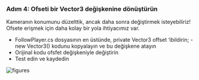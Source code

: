 ### Adım 4: Ofseti bir Vector3 değişkenine dönüştürün

Kameranın konumunu düzelttik, ancak daha sonra değiştirmek isteyebiliriz! Ofsete erişmek için daha kolay bir yola ihtiyacımız var.

- FollowPlayer.cs dosyasının en üstünde, private Vector3 offset ‘ibildirin;
-new Vector3() kodunu kopyalayın ve bu değişkene atayın
- Orijinal kodu ofsfet değişkeniyle değiştirin
- Test edin ve kaydedin

![figures]()
